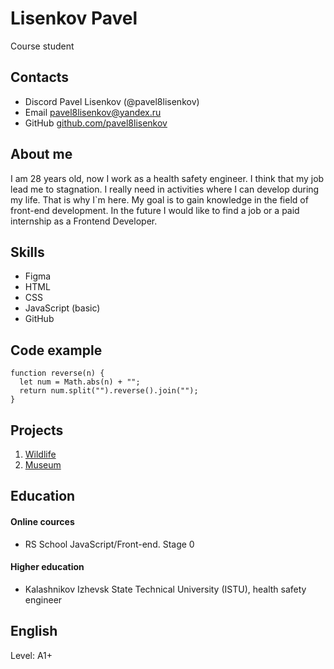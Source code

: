 # Lisenkov Pavel
Course student

## Contacts
* Discord
Pavel Lisenkov (@pavel8lisenkov)
* Email
[pavel8lisenkov@yandex.ru](mailto:pavel8lisenkov@yandex.ru "Write a email")
* GitHub
[github.com/pavel8lisenkov](https://github.com/pavel8lisenkov "View GitHub account")

## About me
I am 28 years old, now I work as a health safety engineer. I think that my job lead me to stagnation. I really need in activities where I can develop during my life. That is why I`m here. My goal is to gain knowledge in the field of front-end development. In the future I would like to find a job or a paid internship as a Frontend Developer.

## Skills
* Figma
* HTML
* CSS
* JavaScript (basic)
* GitHub

## Code example
    function reverse(n) {
      let num = Math.abs(n) + "";
      return num.split("").reverse().join("");
    }

## Projects
1. [Wildlife](https://rolling-scopes-school.github.io/pavel8lisenkov-JSFE2021Q1/wildlife/)
2. [Museum](https://rolling-scopes-school.github.io/pavel8lisenkov-JSFEPRESCHOOL/museum/)


## Education
#### Online cources
* RS School JavaScript/Front-end. Stage 0

#### Higher education
* Kalashnikov Izhevsk State Technical University (ISTU), health safety engineer

## English
Level: А1+
